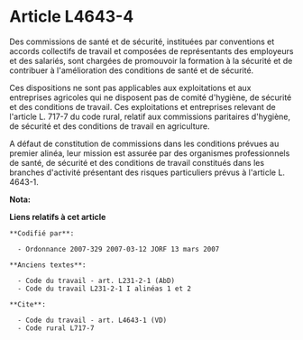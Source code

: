 # Article L4643-4

Des commissions de santé et de sécurité, instituées par conventions et accords collectifs de travail et composées de
représentants des employeurs et des salariés, sont chargées de promouvoir la formation à la sécurité et de contribuer à
l'amélioration des conditions de santé et de sécurité.

Ces dispositions ne sont pas applicables aux exploitations et aux entreprises agricoles qui ne disposent pas de comité
d'hygiène, de sécurité et des conditions de travail. Ces exploitations et entreprises relevant de l'article L. 717-7 du code
rural, relatif aux commissions paritaires d'hygiène, de sécurité et des conditions de travail en agriculture.

A défaut de constitution de commissions dans les conditions prévues au premier alinéa, leur mission est assurée par des
organismes professionnels de santé, de sécurité et des conditions de travail constitués dans les branches d'activité
présentant des risques particuliers prévus à l'article L. 4643-1.

**Nota:**



**Liens relatifs à cet article**

	**Codifié par**:

	  - Ordonnance 2007-329 2007-03-12 JORF 13 mars 2007

	**Anciens textes**:

	  - Code du travail - art. L231-2-1 (AbD)
	  - Code du travail L231-2-1 I alinéas 1 et 2

	**Cite**:

	  - Code du travail - art. L4643-1 (VD)
	  - Code rural L717-7
